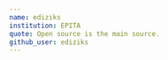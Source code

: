 ```yaml
---
name: ediziks
institution: EPITA
quote: Open source is the main source.
github_user: ediziks
---
```


